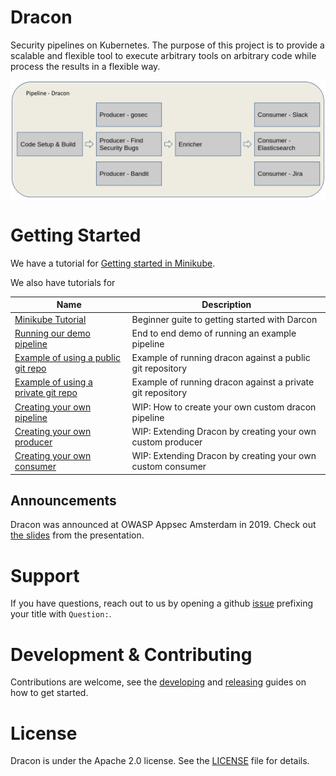 # Dracon

Security pipelines on Kubernetes. The purpose of this project is to provide a
scalable and flexible tool to execute arbitrary tools on arbitrary code while
process the results in a flexible way.

![](docs/images/dracon-pipeline.png)

# Getting Started

We have a tutorial for [Getting started in Minikube](docs/getting-started/minikube.md).

We also have tutorials for

| Name                                                    | Description                                                |
| ------------------------------------------------------- | ---------------------------------------------------------- |
| [Minikube Tutorial][tut-minikube]                       | Beginner guite to getting started with Darcon              |
| [Running our demo pipeline][tut-running-demos]          | End to end demo of running an example pipeline             |
| [Example of using a public git repo][tut-public-repo]   | Example of running dracon against a public git repository  |
| [Example of using a private git repo][tut-private-repo] | Example of running dracon against a private git repository |
| [Creating your own pipeline][tut-own-pipeline]          | WIP: How to create your own custom dracon pipeline         |
| [Creating your own producer][tut-own-producer]          | WIP: Extending Dracon by creating your own custom producer |
| [Creating your own consumer][tut-own-consumer]          | WIP: Extending Dracon by creating your own custom consumer |

## Announcements

Dracon was announced at OWASP Appsec Amsterdam in 2019. Check out [the slides](docs/Dracon-OWASP-Presentation-export.pdf)
from the presentation.

# Support

If you have questions, reach out to us by opening a github [issue](https://github.com/thought-machine/dracon/issues/new?title=Question:%20&labels=question)
prefixing your title with `Question:`.

# Development & Contributing

Contributions are welcome, see the [developing](docs/contributers/DEVELOPING.md)
and [releasing](docs/contributers/RELEASES.md) guides on how to get started.

# License

Dracon is under the Apache 2.0 license. See the [LICENSE](LICENSE) file for
details.

[tut-minikube]: docs/getting-started/minikube.md
[tut-own-pipeline]: docs/getting-started/tutorials/constructing-your-own-pipeline.md
[tut-own-consumer]: docs/getting-started/tutorials/creating-your-own-consumer.md
[tut-own-producer]: docs/getting-started/tutorials/creating-your-own-producer.md
[tut-private-repo]: docs/getting-started/tutorials/running-demo-against-private-repository.md
[tut-public-repo]: docs/getting-started/tutorials/running-demo-against-public-repository.md
[tut-running-demos]: docs/getting-started/tutorials/running-demos.md
